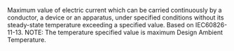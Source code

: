 ﻿Maximum value of electric current which can be carried continuously by a conductor, a device or an apparatus, under specified conditions without its steady-state temperature exceeding a  specified value. Based on IEC60826-11-13. NOTE: The temperature specified value is maximum Design Ambient Temperature.